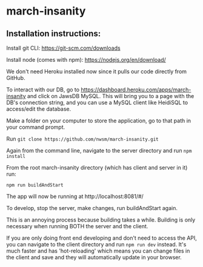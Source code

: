 # march-insanity

## Installation instructions:

Install git CLI: https://git-scm.com/downloads

Install node (comes with npm): https://nodejs.org/en/download/

We don't need Heroku installed now since it pulls our code directly from GitHub.

To interact with our DB, go to https://dashboard.heroku.com/apps/march-insanity and click on JawsDB MySQL.
This will bring you to a page with the DB's connection string, and you can use a MySQL client like HeidiSQL to access/edit the database.

Make a folder on your computer to store the application, go to that path in your command prompt.

Run `git clone https://github.com/nwsm/march-insanity.git`

Again from the command line, navigate to the server directory and run `npm install`

From the root march-insanity directory (which has client and server in it) run:

`npm run buildAndStart`

The app will now be running at http://localhost:8081/#/

To develop, stop the server, make changes, run buildAndStart again.

This is an annoying process because building takes a while. Building is only necessary when running BOTH the server and the client.

If you are only doing front end developing and don't need to access the API, you can navigate to the client directory and run `npm run dev` instead. 
It's much faster and has 'hot-reloading' which means you can change files in the client and save and they will automatically update in your browser.


